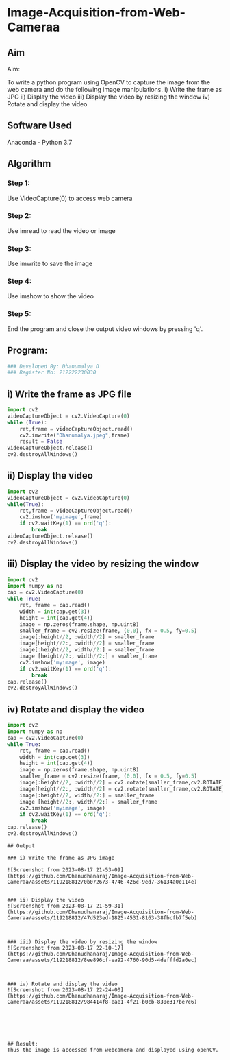 # Image-Acquisition-from-Web-Cameraa
## Aim
 
Aim:
 
To write a python program using OpenCV to capture the image from the web camera and do the following image manipulations.
i) Write the frame as JPG 
ii) Display the video 
iii) Display the video by resizing the window
iv) Rotate and display the video

## Software Used
Anaconda - Python 3.7
## Algorithm
### Step 1:
Use VideoCapture(0) to access web camera

### Step 2:
Use imread to read the video or image

### Step 3:
Use imwrite to save the image

### Step 4:
Use imshow to show the video

### Step 5:
End the program and close the output video windows by pressing 'q'.

## Program:
``` Python
### Developed By: Dhanumalya D
### Register No: 212222230030
```

## i) Write the frame as JPG file
```python
import cv2
videoCaptureObject = cv2.VideoCapture(0)
while (True):
    ret,frame = videoCaptureObject.read()
    cv2.imwrite("Dhanumalya.jpeg",frame)
    result = False
videoCaptureObject.release()
cv2.destroyAllWindows()
```


## ii) Display the video
```python
import cv2
videoCaptureObject = cv2.VideoCapture(0)
while(True):
    ret,frame = videoCaptureObject.read()
    cv2.imshow('myimage',frame)
    if cv2.waitKey(1) == ord('q'):
        break
videoCaptureObject.release()
cv2.destroyAllWindows()
```



## iii) Display the video by resizing the window
```python
import cv2
import numpy as np
cap = cv2.VideoCapture(0)
while True:
    ret, frame = cap.read() 
    width = int(cap.get(3))
    height = int(cap.get(4))
    image = np.zeros(frame.shape, np.uint8) 
    smaller_frame = cv2.resize(frame, (0,0), fx = 0.5, fy=0.5) 
    image[:height//2, :width//2] = smaller_frame
    image[height//2:, :width//2] = smaller_frame
    image[:height//2, width//2:] = smaller_frame 
    image [height//2:, width//2:] = smaller_frame
    cv2.imshow('myimage', image)
    if cv2.waitKey(1) == ord('q'):
        break
cap.release()
cv2.destroyAllWindows()
```




## iv) Rotate and display the video
```python
import cv2
import numpy as np
cap = cv2.VideoCapture(0)
while True:
    ret, frame = cap.read() 
    width = int(cap.get(3))
    height = int(cap.get(4))
    image = np.zeros(frame.shape, np.uint8) 
    smaller_frame = cv2.resize(frame, (0,0), fx = 0.5, fy=0.5) 
    image[:height//2, :width//2] = cv2.rotate(smaller_frame,cv2.ROTATE_180)
    image[height//2:, :width//2] = cv2.rotate(smaller_frame,cv2.ROTATE_180)
    image[:height//2, width//2:] = smaller_frame 
    image [height//2:, width//2:] = smaller_frame
    cv2.imshow('myimage', image)
    if cv2.waitKey(1) == ord('q'):
        break
cap.release()
cv2.destroyAllWindows()
```








```
## Output

### i) Write the frame as JPG image

![Screenshot from 2023-08-17 21-53-09](https://github.com/Dhanudhanaraj/Image-Acquisition-from-Web-Cameraa/assets/119218812/0b072673-4746-426c-9ed7-36134a0e114e)


### ii) Display the video
![Screenshot from 2023-08-17 21-59-31](https://github.com/Dhanudhanaraj/Image-Acquisition-from-Web-Cameraa/assets/119218812/47d523ed-1825-4531-8163-38fbcfb7f5eb)



### iii) Display the video by resizing the window
![Screenshot from 2023-08-17 22-10-17](https://github.com/Dhanudhanaraj/Image-Acquisition-from-Web-Cameraa/assets/119218812/8ee896cf-ea92-4760-90d5-4defffd2a0ec)



### iv) Rotate and display the video
![Screenshot from 2023-08-17 22-24-00](https://github.com/Dhanudhanaraj/Image-Acquisition-from-Web-Cameraa/assets/119218812/984414f8-eae1-4f21-b0cb-830e317be7c6)






## Result:
Thus the image is accessed from webcamera and displayed using openCV.
